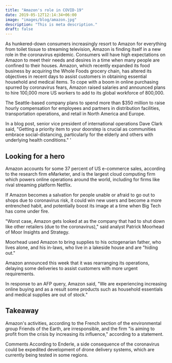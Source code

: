 ```yaml
---
title: "Amazon's role in COVID-19"
date: 2019-05-12T12:14:34+06:00
image: "images/blog/amazon.jpg"
description: "This is meta description."
draft: false
---
```


As hunkered-down consumers increasingly resort to Amazon for everything from toilet tissue to streaming television, Amazon is finding itself in a new role in the coronavirus epidemic.
Consumers will have high expectations on Amazon to meet their needs and desires in a time when many people are confined to their houses.
Amazon, which recently expanded its food business by acquiring the Whole Foods grocery chain, has altered its objectives in recent days to assist customers in obtaining essential household and medical items.
To cope with a boom in online purchasing spurred by coronavirus fears, Amazon raised salaries and announced plans to hire 100,000 more US workers to add to its global workforce of 800,000.

The Seattle-based company plans to spend more than $350 million to raise hourly compensation for employees and partners in distribution facilities, transportation operations, and retail in North America and Europe.

In a blog post, senior vice president of international operations Dave Clark said, "Getting a priority item to your doorstep is crucial as communities embrace social-distancing, particularly for the elderly and others with underlying health conditions."
'
## Looking for a hero

Amazon accounts for some 37 percent of US e-commerce sales, according to the research firm eMarketer, and is the largest cloud computing firm which powers online operations around the world, including for firms like rival streaming platform Netflix.

If Amazon becomes a salvation for people unable or afraid to go out to shops due to coronavirus risk, it could win new users and become a more entrenched habit, and potentially boost its image at a time when Big Tech has come under fire.

"Worst case, Amazon gets looked at as the company that had to shut down like other retailers (due to the coronavirus)," said analyst Patrick Moorhead of Moor Insights and Strategy.

Moorhead used Amazon to bring supplies to his octogenarian father, who lives alone, and his in-laws, who live in a lakeside house and are "hiding out."

Amazon announced this week that it was rearranging its operations, delaying some deliveries to assist customers with more urgent requirements.

In response to an AFP query, Amazon said, "We are experiencing increasing online buying and as a result some products such as household essentials and medical supplies are out of stock."

## Takeaway

Amazon's activities, according to the French section of the environmental group Friends of the Earth, are irresponsible, and the firm "is aiming to profit from the crisis by increasing its influence," according to a statement.

Comments
According to Enderle, a side consequence of the coronavirus could be expedited development of drone delivery systems, which are currently being tested in some regions.
